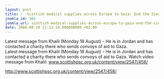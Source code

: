 ```yaml
---
layout: post
title: ! 'Scottish medical supplies across Europe to Gaza: End the Siege'
joomla_id: 361
joomla_url: scottish-medical-supplies-across-europe-to-gaza-end-the-siege
date: 2008-08-18 11:12:14.000000000 +02:00
---
```

Latest message from Khalil (Monday 18 August) - He is in Jordan and has contacted a charity there who sends convoys of aid to Gaza. <br />Latest message from Khalil (Monday 18 August) - He is in Jordan and has contacted a charity there who sends convoys of aid to Gaza. Watch video message from Khalil: <a href="http://www.scottishpsc.org.uk/content/view/2547/458/" target="_blank">www.scottishpsc.org.uk/content/view/2547/458/</a><p><a href="http://www.scottishpsc.org.uk/content/view/2547/458/">http://www.scottishpsc.org.uk/content/view/2547/458/</a></p>

